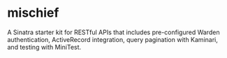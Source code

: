mischief
========

A Sinatra starter kit for RESTful APIs that includes pre-configured Warden authentication, ActiveRecord integration, query pagination with Kaminari, and testing with MiniTest.
